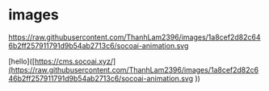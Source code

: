 # images

https://raw.githubusercontent.com/ThanhLam2396/images/1a8cef2d82c646b2ff257911791d9b54ab2713c6/socoai-animation.svg

[hello]([https://cms.socoai.xyz/](https://raw.githubusercontent.com/ThanhLam2396/images/1a8cef2d82c646b2ff257911791d9b54ab2713c6/socoai-animation.svg
))
